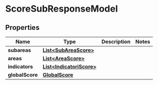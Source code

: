 

# ScoreSubResponseModel


## Properties

| Name | Type | Description | Notes |
|------------ | ------------- | ------------- | -------------|
|**subareas** | [**List&lt;SubAreaScore&gt;**](SubAreaScore.md) |  |  |
|**areas** | [**List&lt;AreaScore&gt;**](AreaScore.md) |  |  |
|**indicators** | [**List&lt;IndicatoriScore&gt;**](IndicatoriScore.md) |  |  |
|**globalScore** | [**GlobalScore**](GlobalScore.md) |  |  |



